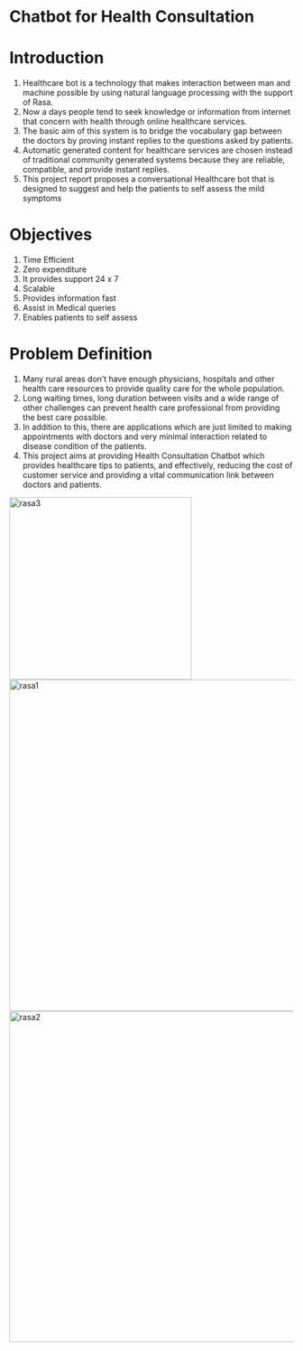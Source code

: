 # Chatbot for Health Consultation
# Introduction
1. Healthcare bot is a technology that makes interaction between man and
machine possible by using natural language processing with the support of
Rasa.
2. Now a days people tend to seek knowledge or information from internet that
concern with health through online healthcare services.
3. The basic aim of this system is to bridge the vocabulary gap between the
doctors by proving instant replies to the questions asked by patients.
4. Automatic generated content for healthcare services are chosen instead of
traditional community generated systems because they are reliable,
compatible, and provide instant replies.
5. This project report proposes a conversational Healthcare bot that is designed
to suggest and help the patients to self assess the mild symptoms

# Objectives
1. Time Efficient
2. Zero expenditure
3. It provides support 24 x 7
4. Scalable
5. Provides information fast
6. Assist in Medical queries
7. Enables patients to self assess

# Problem Definition
1. Many rural areas don’t have enough physicians, hospitals and other health care resources to provide quality care for the whole population.
2. Long waiting times, long duration between visits and a wide range of other challenges can prevent health care professional from providing the best care possible.
3. In addition to this, there are applications which are just limited to making appointments with doctors and very minimal interaction related to disease condition of the patients.
4. This project aims at providing Health Consultation Chatbot which provides healthcare tips to patients, and effectively, reducing the cost of customer service and providing a vital communication link between doctors and patients.
<img width="323" alt="rasa3" src="https://user-images.githubusercontent.com/52970601/116005684-bb38e180-a625-11eb-92df-4a6df943999c.png">

<img width="587" alt="rasa1" src="https://user-images.githubusercontent.com/52970601/116005690-c1c75900-a625-11eb-9be2-a98e62af56b1.png">

<img width="586" alt="rasa2" src="https://user-images.githubusercontent.com/52970601/116005691-c429b300-a625-11eb-9e4b-8c08ba29e7f5.png">
